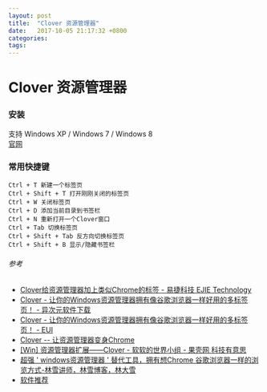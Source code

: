 ```yaml
---
layout: post
title:  "Clover 资源管理器"
date:   2017-10-05 21:17:32 +0800
categories:  
tags: 
---
```


# Clover 资源管理器 # 

### 安装 ###
支持 Windows XP / Windows 7 / Windows 8  
[官网](http://cn.ejie.me/)

### 常用快捷键 ###

	Ctrl + T 新建一个标签页
	Ctrl + Shift + T 打开刚刚关闭的标签页
	Ctrl + W 关闭标签页
	Ctrl + D 添加当前目录到书签栏
	Ctrl + N 重新打开一个Clover窗口
	Ctrl + Tab 切换标签页
	Ctrl + Shift + Tab 反方向切换标签页
	Ctrl + Shift + B 显示/隐藏书签栏

###### 参考 ######

* [Clover给资源管理器加上类似Chrome的标签 - 易捷科技 EJIE Technology](http://cn.ejie.me)
* [Clover - 让你的Windows资源管理器拥有像谷歌浏览器一样好用的多标签页！ - 异次元软件下载](http://www.iplaysoft.com/clover.html)
* [Clover - 让你的Windows资源管理器拥有像谷歌浏览器一样好用的多标签页！ - EUI](http://www.eui.cc/762.html)
* [Clover -- 让资源管理器变身Chrome](http://www.conanforever22.com/软件推荐/2016/09/28/introduction-to-clover.html)
* [[Win] 资源管理器扩展——Clover - 软软的世界小组 - 果壳网 科技有意思](https://www.guokr.com/post/605034/)
* [超强 ' windows资源管理器 ' 替代工具，拥有想Chrome 谷歌浏览器一样的浏览方式-林雪讲师，林雪博客，林大雪](http://www.linxue.net/source/tools-clover)
* [软件推荐](http://www.conanforever22.com/tag.html#软件推荐)